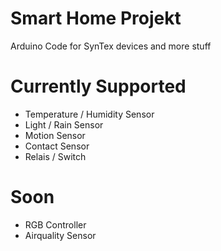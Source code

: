 # Smart Home Projekt
Arduino Code for SynTex devices and more stuff

# Currently Supported
- Temperature / Humidity Sensor
- Light / Rain Sensor
- Motion Sensor
- Contact Sensor
- Relais / Switch

# Soon
- RGB Controller
- Airquality Sensor